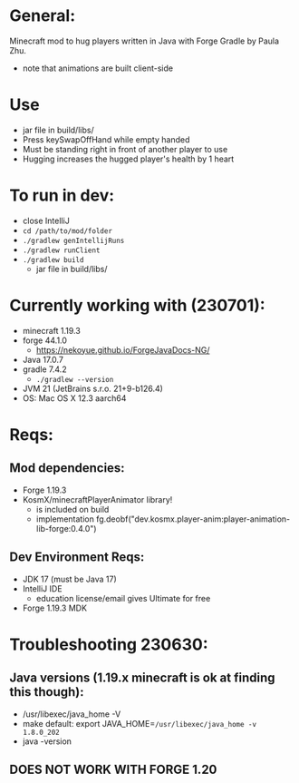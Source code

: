 # General:
Minecraft mod to hug players written in Java with Forge Gradle by Paula Zhu.
- note that animations are built client-side

# Use
- jar file in build/libs/
- Press keySwapOffHand while empty handed
- Must be standing right in front of another player to use
- Hugging increases the hugged player's health by 1 heart

# To run in dev:
- close IntelliJ
- `cd /path/to/mod/folder`
- `./gradlew genIntellijRuns`
- `./gradlew runClient`
- `./gradlew build`
    - jar file in build/libs/

# Currently working with (230701):
- minecraft 1.19.3
- forge 44.1.0
    - https://nekoyue.github.io/ForgeJavaDocs-NG/
- Java 17.0.7
- gradle 7.4.2
    - `./gradlew --version`
- JVM 21 (JetBrains s.r.o. 21+9-b126.4)
- OS: Mac OS X 12.3 aarch64

# Reqs:

## Mod dependencies:
- Forge 1.19.3
- KosmX/minecraftPlayerAnimator library!
    - is included on build
    - implementation fg.deobf("dev.kosmx.player-anim:player-animation-lib-forge:0.4.0")

## Dev Environment Reqs:
- JDK 17 (must be Java 17)
- IntelliJ IDE
    - education license/email gives Ultimate for free
- Forge 1.19.3 MDK

# Troubleshooting 230630:

## Java versions (1.19.x minecraft is ok at finding this though):
- /usr/libexec/java_home -V
- make default: export JAVA_HOME=`/usr/libexec/java_home -v 1.8.0_202`
- java -version

## DOES NOT WORK WITH FORGE 1.20
